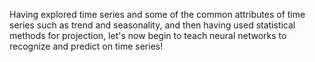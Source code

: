 Having explored time series and some of the common attributes of time series such as trend and seasonality, and then having used statistical methods for projection, let's now begin to teach neural networks to recognize and predict on time series!
